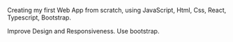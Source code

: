 Creating my first Web App from scratch, using JavaScript, Html, Css, React, Typescript, Bootstrap.

Improve Design and Responsiveness. Use bootstrap.
